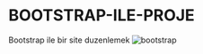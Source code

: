 # BOOTSTRAP-ILE-PROJE
Bootstrap ile bir site duzenlemek
![bootstrap](https://user-images.githubusercontent.com/101066816/193138044-929b58d7-86fb-431d-95a4-3583a711e284.png)
